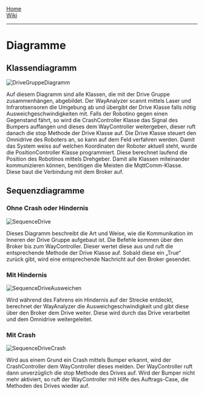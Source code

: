 [Home](home)  
[Wiki](WikiSolidus)  

-----------------

# Diagramme
## Klassendiagramm

![DriveGruppeDiagramm](https://gitlab.com/solidus/hefei/uploads/6e452bec5bc250d679caab5d702edafe/DriveGruppeDiagramm.PNG)  

Auf diesem Diagramm sind alle Klassen, die mit der Drive Gruppe zusammenhängen, abgebildet. Der WayAnalyzer scannt mittels Laser und Infrarotsensoren die Umgebung ab und übergibt der Drive Klasse falls nötig Ausweichgeschwindigkeiten mit. Falls der Robotino gegen einen Gegenstand fährt, so wird die CrashController Klasse das Signal des Bumpers auffangen und dieses dem WayController weitergeben, dieser ruft danach die stop Methode der Drive Klasse auf. 
Die Drive Klasse steuert den Omnidrive des Roboters an, so kann auf dem Feld verfahren werden. Damit das System weiss auf welchen Koordinaten der Roboter aktuell steht, wurde die PositionController Klasse programmiert. Diese berechnet laufend die Position des Robotinos mittels Drehgeber. Damit alle Klassen miteinander kommunizieren können, benötigen die Meisten die MqttComm-Klasse. Diese baut die Verbindung mit dem Broker auf.

## Sequenzdiagramme

### Ohne Crash oder Hindernis

![SequenceDrive](https://gitlab.com/solidus/hefei/uploads/a88c811ee44702082a32b2b4dd7c9c13/SequenceDrive.PNG)

Dieses Diagramm beschreibt die Art und Weise, wie die Kommunikation im Inneren der Drive Gruppe aufgebaut ist. Die Befehle kommen über den Broker bis zum WayController. Dieser wertet diese aus und ruft die entsprechende Methode der Drive Klasse auf. Sobald diese ein „True“ zurück gibt, wird eine entsprechende Nachricht auf den Broker gesendet.

### Mit Hindernis

![SequenceDriveAusweichen](https://gitlab.com/solidus/hefei/uploads/c42a9d751587d37f051edcc8854996d9/SequenceDriveAusweichen.PNG)

Wird während des Fahrens ein Hindernis auf der Strecke entdeckt, berechnet der WayAnalyzer die Ausweichgeschwindigkeit und gibt diese über den Broker dem Drive weiter. Diese wird durch das Drive verarbeitet und dem Omnidrive weitergeleitet.

### Mit Crash

![SequenceDriveCrash](https://gitlab.com/solidus/hefei/uploads/85a3b862a6710e6cde2e1fa43ce7833a/SequenceDriveCrash.PNG)

Wird aus einem Grund ein Crash mittels Bumper erkannt, wird der CrashController dem WayController dieses melden. Der WayController ruft dann unverzüglich die stop Methode des Drives auf. Wird der Bumper nicht mehr aktiviert, so ruft der WayController mit Hilfe des Auftrags-Case, die Methoden des Drives wieder auf.

